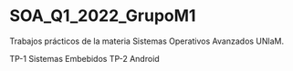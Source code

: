 # SOA_Q1_2022_GrupoM1
Trabajos prácticos de la materia Sistemas Operativos Avanzados UNlaM.

TP-1 Sistemas Embebidos
TP-2 Android
